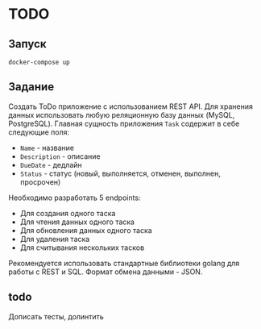 # TODO

## Запуск

`docker-compose up`

## Задание

Создать ToDo приложение с использованием REST API. Для хранения данных использовать любую реляционную базу данных (MySQL, PostgreSQL).
Главная сущность приложения `Task` содержит в себе следующие поля:
- `Name` - название
- `Description` - описание
- `DueDate` - дедлайн
- `Status` - статус (новый, выполняется, отменен, выполнен, просрочен)

Необходимо разработать 5 endpoints:
- Для создания одного таска
- Для чтения данных одного таска
- Для обновления данных одного таска
- Для удаления таска
- Для считывания нескольких тасков

Рекомендуется использовать стандартные библиотеки golang для работы с REST и SQL. Формат обмена данными - JSON.

## todo

Дописать тесты, долинтить
